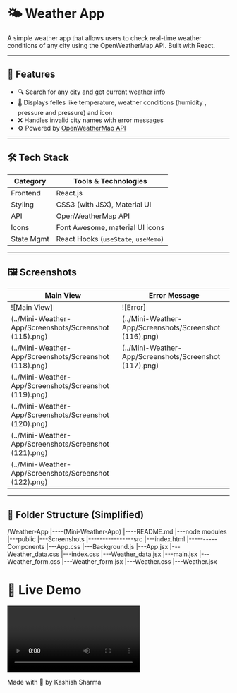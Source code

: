 # 🌤️ Weather App

A simple  weather app that allows users to check real-time weather conditions of any city using the OpenWeatherMap API. Built with React.

---

## 🚀 Features

- 🔍 Search for any city and get current weather info
- 🌡️ Displays felles like temperature, weather conditions (humidity , pressure and pressure) and icon
- ❌ Handles invalid city names with error messages
- ⚙️ Powered by [OpenWeatherMap API](https://openweathermap.org/current)

---

## 🛠️ Tech Stack

| Category        | Tools & Technologies                  |
|-----------------|---------------------------------------|
| Frontend        | React.js                              |
| Styling         | CSS3 (with JSX), Material UI          |
| API             | OpenWeatherMap API                    |
| Icons           | Font Awesome, material UI icons       |
| State Mgmt      | React Hooks (`useState`, `useMemo`)   |

---

## 🖼️ Screenshots

| Main View                                             | Error Message                                          |
|------------------------------------------------------ |--------------------------------------------------------|
| ![Main View]                                          | ![Error]                                               |
| (../Mini-Weather-App/Screenshots/Screenshot (115).png)| (../Mini-Weather-App/Screenshots/Screenshot (116).png) |
| (../Mini-Weather-App/Screenshots/Screenshot (118).png)| (../Mini-Weather-App/Screenshots/Screenshot (117).png) |
| (../Mini-Weather-App/Screenshots/Screenshot (119).png)|                                                        |
| (../Mini-Weather-App/Screenshots/Screenshot (120).png)|                                                        |
| (../Mini-Weather-App/Screenshots/Screenshot (121).png)|                                                        |
| (../Mini-Weather-App/Screenshots/Screenshot (122).png)|                                                        |

---

## 📁 Folder Structure (Simplified)
/Weather-App
|----(Mini-Weather-App)
|----README.md   |---node modules
                 |---public
                 |---Screenshots
                 |----------------src
                 |---index.html    |----------Components
                                   |---App.css       |---Background.js
                                   |---App.jsx       |---Weather_data.css
                                   |---index.css     |---Weather_data.jsx
                                   |---main.jsx      |---Weather_form.css
                                                     |---Weather_form.jsx
                                                     |---Weather.css
                                                     |---Weather.jsx

# 🔗 Live Demo
<video controls src="Vite + React - Google Chrome 2025-07-08 01-17-51.mp4" title="DEMO"></video>

Made with 💙 by Kashish Sharma
